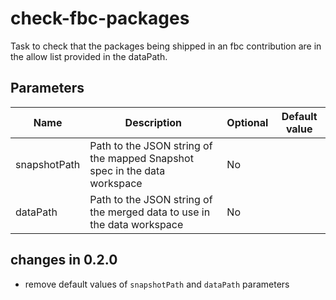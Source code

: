 # check-fbc-packages

Task to check that the packages being shipped in an fbc contribution are in the allow list provided in the dataPath.

## Parameters

| Name           | Description                                                               | Optional | Default value |
|----------------|---------------------------------------------------------------------------|----------|---------------|
| snapshotPath   | Path to the JSON string of the mapped Snapshot spec in the data workspace | No       |               |
| dataPath       | Path to the JSON string of the merged data to use in the data workspace   | No       |               |

## changes in 0.2.0
- remove default values of `snapshotPath` and `dataPath` parameters
